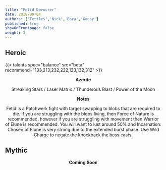 ```yaml
---
title: "Fetid Devourer"
date: 2018-09-04
authors: ['Tettles','Nick','Bora','Goosy']
published: true
showOnFrontpage: false
weight: 3
---
```


## Heroic
{{< talents spec="balance" src="beta" recommend="133,213,232,222,123,132,312" >}}

<center>
<b>Azerite</b>
  
Streaking Stars / Laser Matrix / Thunderous Blast / Power of the Moon



<b>Notes</b>

Fetid is a Patchwerk fight with target swapping to blobs that are required to die. If you are struggling with the blobs living, then Force of Nature is recommended, however if you are struggling with movement then Warrior of Elune is recommended. You will want to lust around 50% and Incarnation: Chosen of Elune is very strong due to the extended burst phase. Use Wild Charge to negate the knockback the boss casts.

</center>


## Mythic

<center>
  <b>Coming Soon</b>
</center>
